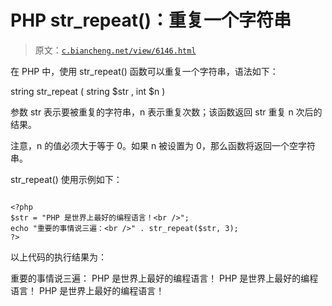 # PHP str_repeat()：重复一个字符串

> 原文：[`c.biancheng.net/view/6146.html`](http://c.biancheng.net/view/6146.html)

在 PHP 中，使用 str_repeat() 函数可以重复一个字符串，语法如下：

string str_repeat ( string $str , int $n )

参数 str 表示要被重复的字符串，n 表示重复次数；该函数返回 str 重复 n 次后的结果。

注意，n 的值必须大于等于 0。如果 n 被设置为 0，那么函数将返回一个空字符串。

str_repeat() 使用示例如下：

```

<?php
$str = "PHP 是世界上最好的编程语言！<br />";
echo "重要的事情说三遍：<br />" . str_repeat($str, 3);
?>
```

以上代码的执行结果为：

重要的事情说三遍：
PHP 是世界上最好的编程语言！
PHP 是世界上最好的编程语言！
PHP 是世界上最好的编程语言！